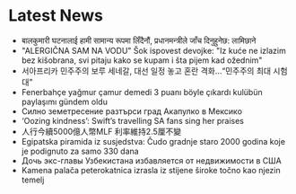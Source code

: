 # Latest News
-  बालकुमारी घटनालाई हामी सामान्य रूपमा लिँदैनौं, प्रधानमन्त्रीले जाँच दिनुहुनेछ: लामिछाने
-  "ALERGIČNA SAM NA VODU" Šok ispovest devojke: "Iz kuće ne izlazim bez kišobrana, svi pitaju kako se kupam i šta pijem kad ožednim"
-  서아프리카 민주주의 보루 세네갈, 대선 일정 놓고 혼란 격화…“민주주의 최대 시험대”
-  Fenerbahçe yağmur çamur demedi 3 puanı böyle çıkardı kulübün paylaşımı gündem oldu
-  Силно земетресение разтърси град Акапулко в Мексико
-  ‘Oozing kindness’: Swift’s travelling SA fans sing her praises
-  人行今續5000億人幣MLF 利率維持2.5厘不變
-  Egipatska piramida iz susjedstva: Čudo gradnje staro 2000 godina koje je podignuto za samo 330 dana
-  Дочь экс-главы Узбекистана избавляется от недвижимости в США
-  Kamena palača peterokatnica izrasla iz stijene široke točno kao njezin temelj
